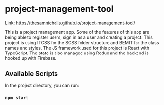 # project-management-tool

Link: https://thesamnicholls.github.io/project-management-tool/

This is a project management app. Some of the features of this app are being able to register users, sign in as a user and creating a project. This project is using ITCSS for the SCSS folder structure and BEMIT for the class names and styles. The JS framework used for this project is React with TypeScript. The state is also managed using Redux and the backend is hooked up with Firebase.

## Available Scripts

In the project directory, you can run:

### `npm start`
